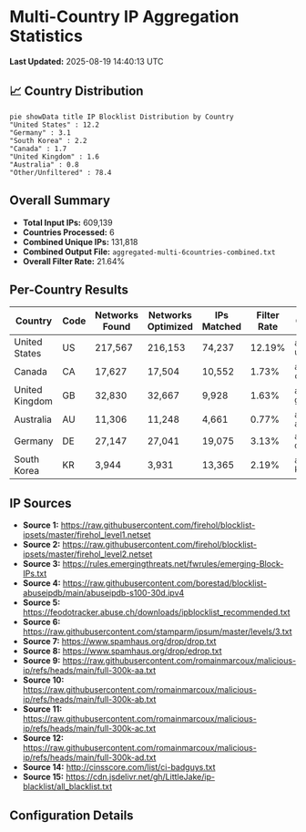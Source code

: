 # Multi-Country IP Aggregation Statistics

**Last Updated:** 2025-08-19 14:40:13 UTC

## 📈 Country Distribution

```mermaid
pie showData title IP Blocklist Distribution by Country
"United States" : 12.2
"Germany" : 3.1
"South Korea" : 2.2
"Canada" : 1.7
"United Kingdom" : 1.6
"Australia" : 0.8
"Other/Unfiltered" : 78.4
```

## Overall Summary

- **Total Input IPs:** 609,139
- **Countries Processed:** 6
- **Combined Unique IPs:** 131,818
- **Combined Output File:** `aggregated-multi-6countries-combined.txt`
- **Overall Filter Rate:** 21.64%

## Per-Country Results

| Country | Code | Networks Found | Networks Optimized | IPs Matched | Filter Rate | Output File |
|---------|------|----------------|--------------------|-----------|-----------|-----------|
| United States | US | 217,567 | 216,153 | 74,237 | 12.19% | `aggregated-us-only.txt` |
| Canada | CA | 17,627 | 17,504 | 10,552 | 1.73% | `aggregated-ca-only.txt` |
| United Kingdom | GB | 32,830 | 32,667 | 9,928 | 1.63% | `aggregated-gb-only.txt` |
| Australia | AU | 11,306 | 11,248 | 4,661 | 0.77% | `aggregated-au-only.txt` |
| Germany | DE | 27,147 | 27,041 | 19,075 | 3.13% | `aggregated-de-only.txt` |
| South Korea | KR | 3,944 | 3,931 | 13,365 | 2.19% | `aggregated-kr-only.txt` |

## IP Sources

- **Source 1:** https://raw.githubusercontent.com/firehol/blocklist-ipsets/master/firehol_level1.netset
- **Source 2:** https://raw.githubusercontent.com/firehol/blocklist-ipsets/master/firehol_level2.netset
- **Source 3:** https://rules.emergingthreats.net/fwrules/emerging-Block-IPs.txt
- **Source 4:** https://raw.githubusercontent.com/borestad/blocklist-abuseipdb/main/abuseipdb-s100-30d.ipv4
- **Source 5:** https://feodotracker.abuse.ch/downloads/ipblocklist_recommended.txt
- **Source 6:** https://raw.githubusercontent.com/stamparm/ipsum/master/levels/3.txt
- **Source 7:** https://www.spamhaus.org/drop/drop.txt
- **Source 8:** https://www.spamhaus.org/drop/edrop.txt
- **Source 9:** https://raw.githubusercontent.com/romainmarcoux/malicious-ip/refs/heads/main/full-300k-aa.txt
- **Source 10:** https://raw.githubusercontent.com/romainmarcoux/malicious-ip/refs/heads/main/full-300k-ab.txt
- **Source 11:** https://raw.githubusercontent.com/romainmarcoux/malicious-ip/refs/heads/main/full-300k-ac.txt
- **Source 12:** https://raw.githubusercontent.com/romainmarcoux/malicious-ip/refs/heads/main/full-300k-ad.txt
- **Source 14:** http://cinsscore.com/list/ci-badguys.txt
- **Source 15:** https://cdn.jsdelivr.net/gh/LittleJake/ip-blacklist/all_blacklist.txt

## Configuration Details

